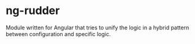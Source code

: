 # ng-rudder
Module written for Angular that tries to unify the logic in a hybrid pattern between configuration and specific logic.
